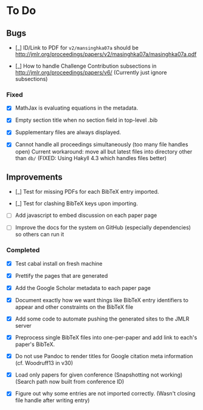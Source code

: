 # To Do

## Bugs

- [_] ID/Link to PDF for `v2/mansinghka07a` should be
      http://jmlr.org/proceedings/papers/v2/masinghka07a/masinghka07a.pdf

- [_] How to handle Challenge Contribution subsections in 
      http://jmlr.org/proceedings/papers/v6/
	  (Currently just ignore subsections)

### Fixed

- [X] MathJax is evaluating equations in the metadata.

- [X] Empty section title when no section field in top-level .bib

- [X] Supplementary files are always displayed.

- [X] Cannot handle all proceedings simultaneously (too many file handles open)
      Current workaround: move all but latest files into 
	  directory other than `db/`
	  (FIXED: Using Hakyll 4.3 which handles files better)

## Improvements

- [_] Test for missing PDFs for each BibTeX entry imported.

- [_] Test for clashing BibTeX keys upon importing.

- [ ] Add javascript to embed discussion on each paper page

- [ ] Improve the docs for the system on GitHub (especially dependencies) 
      so others can run it


### Completed

- [X] Test cabal install on fresh machine

- [X] Prettify the pages that are generated

- [X] Add the Google Scholar metadata to each paper page

- [X] Document exactly how we want things like BibTeX entry identifiers to 
      appear and other constraints on the BibTeX file

- [X] Add some code to automate pushing the generated sites to the JMLR server

- [X] Preprocess single BibTeX files into one-per-paper and add link to 
	  each's paper's BibTeX.

- [X] Do not use Pandoc to render titles for Google citation meta information (cf. Woodruff13 in v30)

- [X] Load only papers for given conference (Snapshotting not working)
      (Search path now built from conference ID)

- [X] Figure out why some entries are not imported correctly.
      (Wasn't closing file handle after writing entry)
